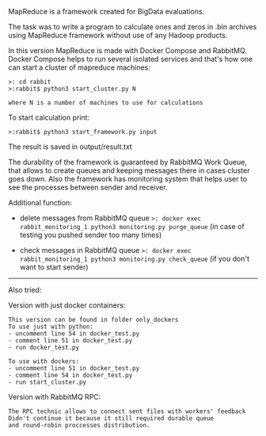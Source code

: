 MapReduce is a framework created for BigData evaluations. 

The task was to write a program to calculate ones and zeros in .bin archives 
using MapReduce framework without use of any Hadoop products.


In this version MapReduce is made with Docker Compose and RabbitMQ. 
Docker Compose helps to run several isolated services and that's how 
one can start a cluster of mapreduce machines:
```
>: cd rabbit
>:rabbit$ python3 start_cluster.py N
```
`where N is a number of machines to use for calculations`

To start calculation print:
```
>:rabbit$ python3 start_framework.py input
```
The result is saved in output/result.txt

The durability of the framework is guaranteed by RabbitMQ Work Queue, that allows
to create queues and keeping messages there in cases cluster goes down. 
Also the framework has monitoring system that helps user to see the processes 
between sender and receiver. 

Additional function:
- delete messages from RabbitMQ queue
```>: docker exec rabbit_monitoring_1 python3 monitoring.py purge_queue```
(in case of testing you pushed sender too many times)

- check messages in RabbitMQ queue
```>: docker exec rabbit_monitoring_1 python3 monitoring.py check_queue```
(if you don't want to start sender)
_____________________________________
Also tried:

Version with just docker containers:


    This version can be found in folder only_dockers    
    To use just with python:
    - uncomment line 54 in docker_test.py 
    - comment line 51 in docker_test.py
    - run docker_test.py
    
    To use with dockers:
    - uncomment line 51 in docker_test.py 
    - comment line 54 in docker_test.py
    - run start_cluster.py 

Version with RabbitMQ RPC:

    The RPC technic allows to connect sent files with workers' feedback
    Didn't continue it because it still required durable queue 
    and round-robin proccesses distribution.



